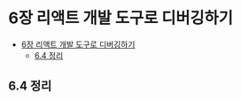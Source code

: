 # 6장 리액트 개발 도구로 디버깅하기

- [6장 리액트 개발 도구로 디버깅하기](#6장-리액트-개발-도구로-디버깅하기)
  - [6.4 정리](#64-정리)

## 6.4 정리
